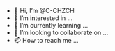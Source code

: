 - 👋 Hi, I’m @C-CHZCH
- 👀 I’m interested in ...
- 🌱 I’m currently learning ...
- 💞️ I’m looking to collaborate on ...
- 📫 How to reach me ...

<!---
C-CHZCH/C-CHZCH is a ✨ special ✨ repository because its `README.md` (this file) appears on your GitHub profile.
You can click the Preview link to take a look at your changes.
--->
